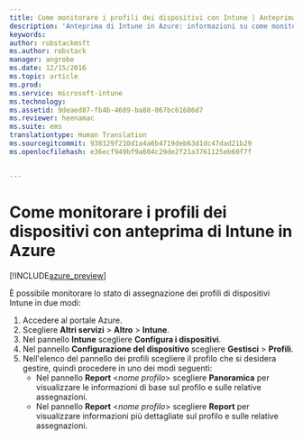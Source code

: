 ```yaml
---
title: Come monitorare i profili dei dispositivi con Intune | Anteprima di Intune in Azure | Documentazione Microsoft
description: 'Anteprima di Intune in Azure: informazioni su come monitorare i profili di dispositivi Intune assegnati.'
keywords: 
author: robstackmsft
ms.author: robstack
manager: angrobe
ms.date: 12/15/2016
ms.topic: article
ms.prod: 
ms.service: microsoft-intune
ms.technology: 
ms.assetid: 9deaed87-fb4b-4689-ba88-067bc61686d7
ms.reviewer: heenamac
ms.suite: ems
translationtype: Human Translation
ms.sourcegitcommit: 938129f210d1a4a6b4719deb63d1dc47dad21b29
ms.openlocfilehash: e36ecf949bf9a604c29de2f21a3761125eb60f7f


---
```


# <a name="how-to-monitor-device-profiles-with-intune-azure-preview"></a>Come monitorare i profili dei dispositivi con anteprima di Intune in Azure

[!INCLUDE[azure_preview](../includes/azure_preview.md)]

È possibile monitorare lo stato di assegnazione dei profili di dispositivi Intune in due modi:


1. Accedere al portale Azure.
2. Scegliere **Altri servizi** > **Altro** > **Intune**.
3. Nel pannello **Intune** scegliere **Configura i dispositivi**.
2. Nel pannello **Configurazione del dispositivo** scegliere **Gestisci** > **Profili**.
2. Nell'elenco del pannello dei profili scegliere il profilo che si desidera gestire, quindi procedere in uno dei modi seguenti:
    - Nel pannello **Report** <*nome profilo*>  scegliere **Panoramica** per visualizzare le informazioni di base sul profilo e sulle relative assegnazioni.
    - Nel pannello **Report** <*nome profilo*>  scegliere **Report** per visualizzare informazioni più dettagliate sul profilo e sulle relative assegnazioni.



<!--HONumber=Feb17_HO1-->


